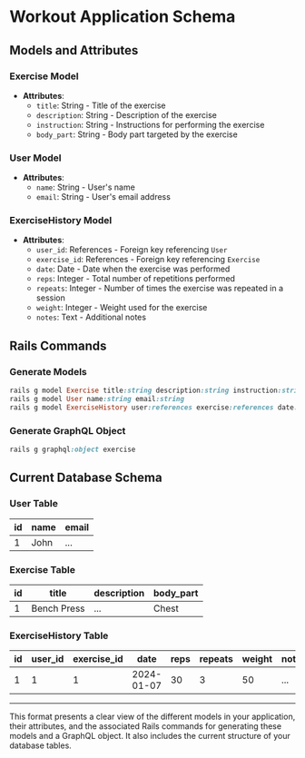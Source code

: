 # Workout Application Schema

## Models and Attributes

### Exercise Model

- **Attributes**:
  - `title`: String - Title of the exercise
  - `description`: String - Description of the exercise
  - `instruction`: String - Instructions for performing the exercise
  - `body_part`: String - Body part targeted by the exercise

### User Model

- **Attributes**:
  - `name`: String - User's name
  - `email`: String - User's email address

### ExerciseHistory Model

- **Attributes**:
  - `user_id`: References - Foreign key referencing `User`
  - `exercise_id`: References - Foreign key referencing `Exercise`
  - `date`: Date - Date when the exercise was performed
  - `reps`: Integer - Total number of repetitions performed
  - `repeats`: Integer - Number of times the exercise was repeated in a session
  - `weight`: Integer - Weight used for the exercise
  - `notes`: Text - Additional notes

## Rails Commands

### Generate Models

```ruby
rails g model Exercise title:string description:string instruction:string body_part:string
rails g model User name:string email:string
rails g model ExerciseHistory user:references exercise:references date:date reps:integer repeats:integer weight:integer notes:text
```

### Generate GraphQL Object

```ruby
rails g graphql:object exercise
```

## Current Database Schema

### User Table

| id | name | email |
|----|------|-------|
| 1  | John | ...   |

### Exercise Table

| id | title       | description | body_part |
|----|-------------|-------------|-----------|
| 1  | Bench Press | ...         | Chest     |

### ExerciseHistory Table

| id | user_id | exercise_id | date       | reps | repeats | weight | notes |
|----|---------|-------------|------------|------|---------|--------|-------|
| 1  | 1       | 1           | 2024-01-07 | 30   | 3       | 50     | ...   |

---

This format presents a clear view of the different models in your application, their attributes, and the associated Rails commands for generating these models and a GraphQL object. It also includes the current structure of your database tables.